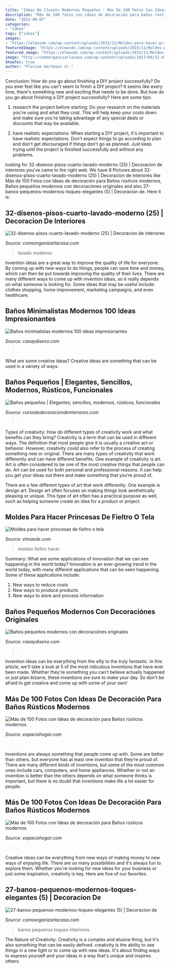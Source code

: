 ```yaml
---
title: "Ideas De Closets Modernos Pequeños : Más De 100 Fotos Con Ideas De Decoración Para Baños Rústicos Modernos"
description: "Más de 100 fotos con ideas de decoración para baños rústicos modernos"
date: "2022-09-07"
categories:
- "ideas"
tags: ["ideas"]
images:
- "https://elmasde.com/wp-content/uploads/2015/11/Moldes-para-hacer-princesas-de-fieltro-o-tela04-683x1024.jpg"
featuredImage: "https://elmasde.com/wp-content/uploads/2015/11/Moldes-para-hacer-princesas-de-fieltro-o-tela04-683x1024.jpg"
featured_image: "https://elmasde.com/wp-content/uploads/2015/11/Moldes-para-hacer-princesas-de-fieltro-o-tela04-683x1024.jpg"
image: "http://comoorganizarlacasa.com/wp-content/uploads/2017/04/32-disenos-pisos-cuarto-lavado-moderno-25.jpg"
ShowToc: true
author: "Florine Hartmann Sr."
---
```



Conclusion: How do you go about finishing a DIY project successfully?
Do you ever feel like you can't seem to finish a DIY project? It seems like every time, there's something new and exciting that needs to be done. But how do you go about finishing a DIY project successfully? Here are some tips: 
1. research the project before starting: Do your research on the materials you're using and what they cost. This will help keep your costs down and make sure you're taking advantage of any special deals or discounts that may be available. 

2. have realistic expectations: When starting a DIY project, it's important to have realistic expectations. Don't expect things to go according to plan and don't get discouraged if things don't go as planned. Just keep trying until the project is finished successfully and without any problems. 


	

		
looking for 32-disenos-pisos-cuarto-lavado-moderno (25) | Decoracion de interiores you've came to the right web. We have 8 Pictures about 32-disenos-pisos-cuarto-lavado-moderno (25) | Decoracion de interiores like Más de 100 Fotos con Ideas de decoración para Baños rústicos modernos, Baños pequeños modernos con decoraciónes originales and also 27-banos-pequenos-modernos-toques-elegantes (5) | Decoracion de. Here it is:
		
    
## 32-disenos-pisos-cuarto-lavado-moderno (25) | Decoracion De Interiores

<img loading=lazy src="http://comoorganizarlacasa.com/wp-content/uploads/2017/04/32-disenos-pisos-cuarto-lavado-moderno-25.jpg" onerror="this.onerror=null;this.src='https://tse2.mm.bing.net/th?id=OIP.083g0E_xdJt2QSqxZElubwHaLH&amp;pid=15.1';" alt="32-disenos-pisos-cuarto-lavado-moderno (25) | Decoracion de interiores">

_Source: comoorganizarlacasa.com_

>lavado moderno. 

	

Invention ideas are a great way to improve the quality of life for everyone. By coming up with new ways to do things, people can save time and money, which can then be put towards improving the quality of their lives. There are many different ways to come up with invention ideas, so it really depends on what someone is looking for. Some ideas that may be useful include: clothes shopping, home improvement, marketing campaigns, and even healthcare.

    
## Baños Minimalistas Modernos 100 Ideas Impresionantes

<img loading=lazy src="https://casaydiseno.com/wp-content/uploads/2015/07/banos-minimalistas-modernos-mosaico-blanco-precioso.jpg" onerror="this.onerror=null;this.src='https://tse2.mm.bing.net/th?id=OIP.C32c16rWFkhus8rtgzxdbQHaLH&amp;pid=15.1';" alt="Baños minimalistas modernos 100 ideas impresionantes">

_Source: casaydiseno.com_

>. 

	

What are some creative ideas?
Creative ideas are something that can be used in a variety of ways.

    
## Baños Pequeños | Elegantes, Sencillos, Modernos, Rústicos, Funcionales

<img loading=lazy src="https://cursodedecoraciondeinteriores.com/wp-content/uploads/2018/08/banos-chicos.jpg" onerror="this.onerror=null;this.src='https://tse1.mm.bing.net/th?id=OIP.866nou1beoO9do1GoOI5egHaLG&amp;pid=15.1';" alt="Baños pequeños | Elegantes, sencillos, modernos, rústicos, funcionales">

_Source: cursodedecoraciondeinteriores.com_

>. 

	

Types of creativity: How do different types of creativity work and what benefits can they bring?
Creativity is a term that can be used in different ways. The definition that most people give it is usually a creative act or behavior. However, creativity could also refer to the process of creating something new or original. There are many types of creativity that work differently and can have different benefits. 
One example of creativity is art. Art is often considered to be one of the most creative things that people can do. Art can be used for both personal and professional reasons. It can help you get your ideas out there and make something that you’re proud of. 

There are a few different types of art that work differently. One example is design art. Design art often focuses on making things look aesthetically pleasing or unique. This type of art often has a practical purpose as well, such as helping someone create an idea for a product or project.

    
## Moldes Para Hacer Princesas De Fieltro O Tela

<img loading=lazy src="https://elmasde.com/wp-content/uploads/2015/11/Moldes-para-hacer-princesas-de-fieltro-o-tela04-683x1024.jpg" onerror="this.onerror=null;this.src='https://tse4.mm.bing.net/th?id=OIP.JRRtmqxXgNBne25_n7zTgwHaLG&amp;pid=15.1';" alt="Moldes para hacer princesas de fieltro o tela">

_Source: elmasde.com_

>moldes fieltro hacer. 

	

Summary: What are some applications of innovation that we can see happening in the world today?
Innovation is an ever-growing trend in the world today, with many different applications that can be seen happening. Some of these applications include: 
1. New ways to reduce costs 
2. New ways to produce products 
3. New ways to store and process information 

    
## Baños Pequeños Modernos Con Decoraciónes Originales

<img loading=lazy src="http://casaydiseno.com/wp-content/uploads/2015/05/bano-largo-estrecho-ideas-diseno.jpg" onerror="this.onerror=null;this.src='https://tse3.mm.bing.net/th?id=OIP.EoE3ym5YvON6bzkca_VJtgHaLF&amp;pid=15.1';" alt="Baños pequeños modernos con decoraciónes originales">

_Source: casaydiseno.com_

>. 

	

Invention ideas can be everything from the silly to the truly fantastic. In this article, we'll take a look at 5 of the most ridiculous inventions that have ever been made. Whether they're something you can't believe actually happened or just plain bizarre, these inventions are sure to make your day. So don't be afraid to get creative and come up with some of your own!

    
## Más De 100 Fotos Con Ideas De Decoración Para Baños Rústicos Modernos

<img loading=lazy src="https://espaciohogar.com/wp-content/uploads/2016/02/50-fotos-con-ideas-de-decoracion-para-banos-rusticos-2016-pared-piedra.jpg" onerror="this.onerror=null;this.src='https://tse3.mm.bing.net/th?id=OIP.thc3I7PyADrkZ2A3aT84ZAHaLu&amp;pid=15.1';" alt="Más de 100 Fotos con Ideas de decoración para Baños rústicos modernos">

_Source: espaciohogar.com_

>. 

	

Inventions are always something that people come up with. Some are better than others, but everyone has at least one invention that they’re proud of. There are many different kinds of inventions, but some of the most common ones include cars, computers, and home appliances. Whether or not an invention is better than the others depends on what someone thinks is important, but there is no doubt that inventions make life a lot easier for people.

    
## Más De 100 Fotos Con Ideas De Decoración Para Baños Rústicos Modernos

<img loading=lazy src="https://espaciohogar.com/wp-content/uploads/2016/04/banos-rusticos-pequenos-ceramica.jpg" onerror="this.onerror=null;this.src='https://tse2.mm.bing.net/th?id=OIP.tZxWha2TGlw_zwGQuFL8DwHaJ3&amp;pid=15.1';" alt="Más de 100 Fotos con Ideas de decoración para Baños rústicos modernos">

_Source: espaciohogar.com_

>. 

	

Creative ideas can be everything from new ways of making money to new ways of enjoying life. There are so many possibilities and it's always fun to explore them. Whether you're looking for new ideas for your business or just some inspiration, creativity is key. Here are five of our favorites.

    
## 27-banos-pequenos-modernos-toques-elegantes (5) | Decoracion De

<img loading=lazy src="http://comoorganizarlacasa.com/wp-content/uploads/2017/03/27-banos-pequenos-modernos-toques-elegantes-5.jpg" onerror="this.onerror=null;this.src='https://tse2.mm.bing.net/th?id=OIP.4ltm6y2-zlQ3Or5tVx5N_gHaLH&amp;pid=15.1';" alt="27-banos-pequenos-modernos-toques-elegantes (5) | Decoracion de">

_Source: comoorganizarlacasa.com_

>banos pequenos toques interiores. 

	

The Nature of Creativity:
Creativity is a complex and elusive thing, but it's also something that can be easily defined. creativity is the ability to see things in a new light or to come up with new ideas. It's about finding ways to express yourself and your ideas in a way that's unique and inspires others.

